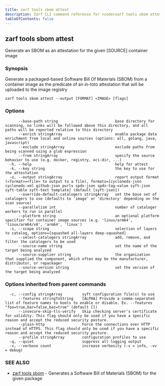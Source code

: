 ```yaml
---
title: zarf tools sbom attest
description: Zarf CLI command reference for <code>zarf tools sbom attest</code>.
tableOfContents: false
---
```


<!-- Page generated by Zarf; DO NOT EDIT -->

## zarf tools sbom attest

Generate an SBOM as an attestation for the given [SOURCE] container image

### Synopsis

Generate a packaged-based Software Bill Of Materials (SBOM) from a container image as the predicate of an in-toto attestation that will be uploaded to the image registry

```
zarf tools sbom attest --output [FORMAT] <IMAGE> [flags]
```

### Options

```
      --base-path string                          base directory for scanning, no links will be followed above this directory, and all paths will be reported relative to this directory
      --enrich stringArray                        enable package data enrichment from local and online sources (options: all, golang, java, javascript)
      --exclude stringArray                       exclude paths from being scanned using a glob expression
      --from stringArray                          specify the source behavior to use (e.g. docker, registry, oci-dir, ...)
  -h, --help                                      help for attest
  -k, --key string                                the key to use for the attestation
  -o, --output stringArray                        report output format (<format>=<file> to output to a file), formats=[cyclonedx-json cyclonedx-xml github-json purls spdx-json spdx-tag-value syft-json syft-table syft-text template] (default [syft-json])
      --override-default-catalogers stringArray   set the base set of catalogers to use (defaults to 'image' or 'directory' depending on the scan source)
      --parallelism int                           number of cataloger workers to run in parallel
      --platform string                           an optional platform specifier for container image sources (e.g. 'linux/arm64', 'linux/arm64/v8', 'arm64', 'linux')
  -s, --scope string                              selection of layers to catalog, options=[squashed all-layers deep-squashed]
      --select-catalogers stringArray             add, remove, and filter the catalogers to be used
      --source-name string                        set the name of the target being analyzed
      --source-supplier string                    the organization that supplied the component, which often may be the manufacturer, distributor, or repackager
      --source-version string                     set the version of the target being analyzed
```

### Options inherited from parent commands

```
  -c, --config stringArray         syft configuration file(s) to use
      --features stringToString    [ALPHA] Provide a comma-separated list of feature names to bools to enable or disable. Ex. --features "foo=true,bar=false,baz=true" (default [])
      --insecure-skip-tls-verify   Skip checking server's certificate for validity. This flag should only be used if you have a specific reason and accept the reduced security posture.
      --plain-http                 Force the connections over HTTP instead of HTTPS. This flag should only be used if you have a specific reason and accept the reduced security posture.
      --profile stringArray        configuration profiles to use
  -q, --quiet                      suppress all logging output
  -v, --verbose count              increase verbosity (-v = info, -vv = debug)
```

### SEE ALSO

* [zarf tools sbom](/commands/zarf_tools_sbom/)	 - Generates a Software Bill of Materials (SBOM) for the given package

